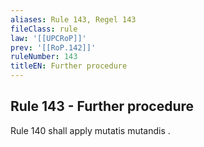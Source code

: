 ```yaml
---
aliases: Rule 143, Regel 143
fileClass: rule
law: '[[UPCRoP]]'
prev: '[[RoP.142]]'
ruleNumber: 143
titleEN: Further procedure
---
```


## Rule 143 - Further procedure

Rule 140 shall apply mutatis mutandis .